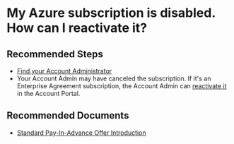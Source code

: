 <properties
    pageTitle="My Azure subscription is disabled. How can I reactivate it?"
    description="My Azure subscription is disabled. How can I reactivate it?"
    service="azure-billing"
    resource="billing"
    authors="prdasneo"
    ms.author="prdasneo"
    displayOrder="6"
    selfHelpType="resource"
    supportTopicIds=""
    resourceTags=""
    productPesIds=""
    cloudEnvironments="MoonCake"
    articleId="4ae1004e-2dc7-4b7c-860b-8144e62c44a5"
/>

# My Azure subscription is disabled. How can I reactivate it?

## **Recommended Steps**

* [Find your Account Administrator](data-blade:Microsoft_Azure_Billing.SubscriptionPropertiesBlade)
* Your Account Admin may have canceled the subscription. If it's an Enterprise Agreement subscription, the Account Admin can [reactivate it](https://docs.azure.cn/en-us/billing/billing-subscription-become-disable) in the Account Portal.

## **Recommended Documents**

* [Standard Pay-In-Advance Offer Introduction](https://www.azure.cn/en-us/offers/ms-mc-arz-33p/)